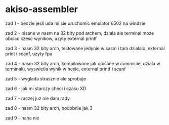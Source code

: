 # akiso-assembler
zad 1 - bedzie jesli uda mi sie uruchomic emulator 6502 na windzie

zad 2 - pisane w nasm na 32 bity pod archem, dziala ale terminal moze obciac czesc wynikow, uzyty external printf

zad 3 - nasm 32 bity arch, testowane jedynie w sasm i tam dzialalo, external print i scanf, uzyty fpu

zad 4 - nasm 32 bity arch, kompilowane jak opisane w commicie, dziala w terminalu, wyswietla wynik w hexie, external printf i scanf

zad 5 - wyglada strasznie ale sprobuje

zad 6 - jak mi starczy checi i czasu XD

zad 7 - raczej juz nie dam rady

zad 8 - nasm 32 bity arch, podobnie jak 3

zad 9 - haha nie
